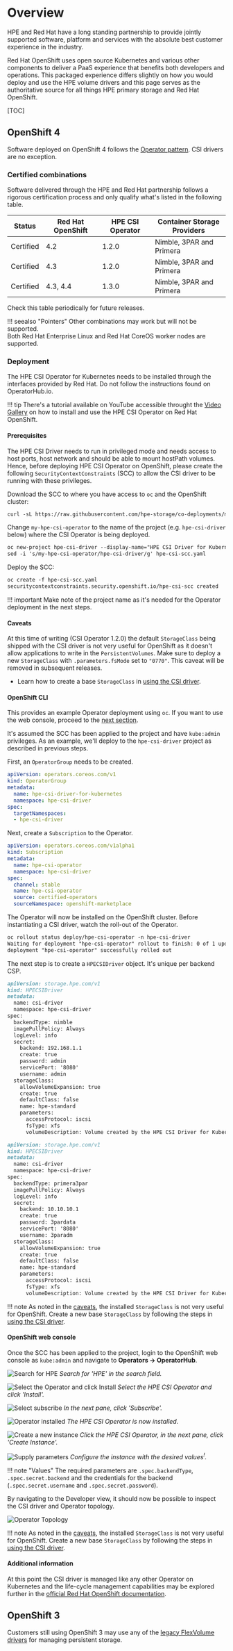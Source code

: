 # Overview

HPE and Red Hat have a long standing partnership to provide jointly supported software, platform and services with the absolute best customer experience in the industry.

Red Hat OpenShift uses open source Kubernetes and various other components to deliver a PaaS experience that benefits both developers and operations. This packaged experience differs slightly on how you would deploy and use the HPE volume drivers and this page serves as the authoritative source for all things HPE primary storage and Red Hat OpenShift.

[TOC]

## OpenShift 4

Software deployed on OpenShift 4 follows the [Operator pattern](https://kubernetes.io/docs/concepts/extend-kubernetes/operator/). CSI drivers are no exception.

### Certified combinations

Software delivered through the HPE and Red Hat partnership follows a rigorous certification process and only qualify what's listed in the following table.

| Status        | Red Hat OpenShift | HPE CSI Operator | Container Storage Providers |
| ------------- | ----------------- | ---------------- | --------------------------- |
| Certified     | 4.2               | 1.2.0            | Nimble, 3PAR and Primera    |
| Certified     | 4.3               | 1.2.0            | Nimble, 3PAR and Primera    |
| Certified     | 4.3, 4.4          | 1.3.0            | Nimble, 3PAR and Primera    |

Check this table periodically for future releases.

!!! seealso "Pointers"
    Other combinations may work but will not be supported.  
    Both Red Hat Enterprise Linux and Red Hat CoreOS worker nodes are supported.

### Deployment

The HPE CSI Operator for Kubernetes needs to be installed through the interfaces provided by Red Hat. Do not follow the instructions found on OperatorHub.io. 

!!! tip
    There's a tutorial available on YouTube accessible throught the [Video Gallery](../../learn/video_gallery/index.md#install_the_hpe_csi_operator_for_kubernetes_on_red_hat_openshift) on how to install and use the HPE CSI Operator on Red Hat OpenShift.

#### Prerequisites

The HPE CSI Driver needs to run in privileged mode and needs access to host ports, host network and should be able to mount hostPath volumes. Hence, before deploying HPE CSI Operator on OpenShift, please create the following `SecurityContextConstraints` (SCC) to allow the CSI driver to be running with these privileges.

Download the SCC to where you have access to `oc` and the OpenShift cluster:

```markdown
curl -sL https://raw.githubusercontent.com/hpe-storage/co-deployments/master/operators/hpe-csi-operator/deploy/scc.yaml > hpe-csi-scc.yaml
```

Change `my-hpe-csi-operator` to the name of the project (e.g. `hpe-csi-driver` below) where the CSI Operator is being deployed.

```markdown
oc new-project hpe-csi-driver --display-name="HPE CSI Driver for Kubernetes"
sed -i 's/my-hpe-csi-operator/hpe-csi-driver/g' hpe-csi-scc.yaml
```

Deploy the SCC:

```markdown
oc create -f hpe-csi-scc.yaml
securitycontextconstraints.security.openshift.io/hpe-csi-scc created
```

!!! important
    Make note of the project name as it's needed for the Operator deployment in the next steps.

#### Caveats

At this time of writing (CSI Operator 1.2.0) the default `StorageClass` being shipped with the CSI driver is not very useful for OpenShift as it doesn't allow applications to write in the `PersistentVolumes`. Make sure to deploy a new `StorageClass` with `.parameters.fsMode` set to `"0770"`. This caveat will be removed in subsequent releases.

* Learn how to create a base `StorageClass` in [using the CSI driver](../../csi_driver/using.md#base_storageclass_parameters).

#### OpenShift CLI

This provides an example Operator deployment using `oc`. If you want to use the web console, proceed to the [next section](#openshift_web_console).

It's assumed the SCC has been applied to the project and have `kube:admin` privileges. As an example, we'll deploy to the `hpe-csi-driver` project as described in previous steps.

First, an `OperatorGroup` needs to be created.

```yaml
apiVersion: operators.coreos.com/v1
kind: OperatorGroup
metadata:
  name: hpe-csi-driver-for-kubernetes
  namespace: hpe-csi-driver
spec:
  targetNamespaces:
  - hpe-csi-driver
```

Next, create a `Subscription` to the Operator.

```yaml
apiVersion: operators.coreos.com/v1alpha1
kind: Subscription
metadata:
  name: hpe-csi-operator
  namespace: hpe-csi-driver
spec:
  channel: stable
  name: hpe-csi-operator
  source: certified-operators
  sourceNamespace: openshift-marketplace
```

The Operator will now be installed on the OpenShift cluster. Before instantiating a CSI driver, watch the roll-out of the Operator.

```markdown
oc rollout status deploy/hpe-csi-operator -n hpe-csi-driver
Waiting for deployment "hpe-csi-operator" rollout to finish: 0 of 1 updated replicas are available...
deployment "hpe-csi-operator" successfully rolled out
```

The next step is to create a `HPECSIDriver` object. It's unique per backend CSP.

```markdown fct_label="HPE Nimble Storage"
apiVersion: storage.hpe.com/v1
kind: HPECSIDriver
metadata:
  name: csi-driver
  namespace: hpe-csi-driver
spec:
  backendType: nimble
  imagePullPolicy: Always
  logLevel: info
  secret:
    backend: 192.168.1.1
    create: true
    password: admin
    servicePort: '8080'
    username: admin
  storageClass:
    allowVolumeExpansion: true
    create: true
    defaultClass: false
    name: hpe-standard
    parameters:
      accessProtocol: iscsi
      fsType: xfs
      volumeDescription: Volume created by the HPE CSI Driver for Kubernetes
```

```markdown fct_label="HPE 3PAR and Primera"
apiVersion: storage.hpe.com/v1
kind: HPECSIDriver
metadata:
  name: csi-driver
  namespace: hpe-csi-driver
spec:
  backendType: primera3par
  imagePullPolicy: Always
  logLevel: info
  secret:
    backend: 10.10.10.1
    create: true
    password: 3pardata
    servicePort: '8080'
    username: 3paradm
  storageClass:
    allowVolumeExpansion: true
    create: true
    defaultClass: false
    name: hpe-standard
    parameters:
      accessProtocol: iscsi
      fsType: xfs
      volumeDescription: Volume created by the HPE CSI Driver for Kubernetes
```

!!! note
    As noted in the [caveats](#caveats), the installed `StorageClass` is not very useful for OpenShift. Create a new base `StorageClass` by following the steps in [using the CSI driver](../../csi_driver/using.md#base_storageclass_parameters).

#### OpenShift web console

Once the SCC has been applied to the project, login to the OpenShift web console as `kube:admin` and navigate to **Operators -> OperatorHub**.

![Search for HPE](img/webcon-1.png)
*Search for 'HPE' in the search field.*

![Select the Operator and click Install](img/webcon-2.png)
*Select the HPE CSI Operator and click 'Install'.*

![Select subscribe](img/webcon-3.png)
*In the next pane, click 'Subscribe'.*

![Operator installed](img/webcon-4.png)
*The HPE CSI Operator is now installed.*

![Create a new instance](img/webcon-5.png)
*Click the HPE CSI Operator, in the next pane, click 'Create Instance'.*

![Supply parameters](img/webcon-6.png)
*Configure the instance with the desired values<sup>!</sup>.*

!!! note "Values"
    The required parameters are `.spec.backendType`, `.spec.secret.backend` and the credentials for the backend (`.spec.secret.username` and `.spec.secret.password`).

By navigating to the Developer view, it should now be possible to inspect the CSI driver and Operator topology.

![Operator Topology](img/webcon-7.png)

!!! note
    As noted in the [caveats](#caveats), the installed `StorageClass` is not very useful for OpenShift. Create a new base `StorageClass` by following the steps in [using the CSI driver](../../csi_driver/using.md#base_storageclass_parameters).

#### Additional information

At this point the CSI driver is managed like any other Operator on Kubernetes and the life-cycle management capabilities may be explored further in the [official Red Hat OpenShift documentation](https://docs.openshift.com/container-platform/4.3/operators/olm-what-operators-are.html).

## OpenShift 3

Customers still using OpenShift 3 may use any of the [legacy FlexVolume drivers](../../flexvolume_driver) for managing persistent storage.
